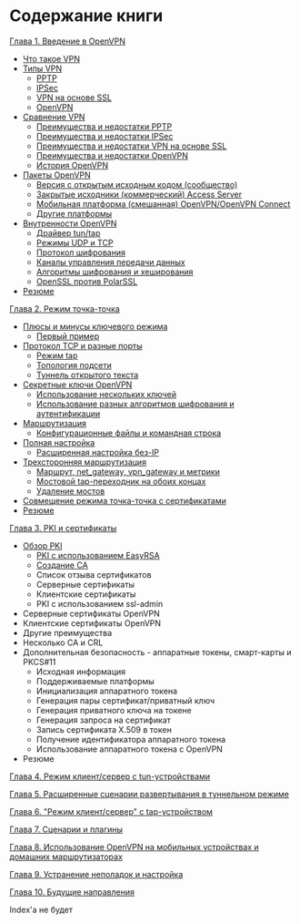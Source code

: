 # Содержание книги

[Глава 1. Введение в OpenVPN](chapter-01.md)

* [Что такое VPN](chapter-01.md#что-такое-vpn)
* [Типы VPN](chapter-01.md#типы-vpn)
  - [PPTP](chapter-01.md#pptp)
  - [IPSec](chapter-01.md#ipsec)
  - [VPN на основе SSL](chapter-01.md#vpn-на-основе-ssl)
  - [OpenVPN](chapter-01.md#openvpn)
* [Сравнение VPN](chapter-01.md#сравнение-vpn)
  - [Преимущества и недостатки PPTP](chapter-01.md#преимущества-и-недостатки-pptp)
  - [Преимущества и недостатки IPSec](chapter-01.md#преимущества-и-недостатки-ipsec)
  - [Преимущества и недостатки VPN на основе SSL](chapter-01.md#преимущества-и-недостатки-vpn-на-основе-ssl)
  - [Преимущества и недостатки OpenVPN](chapter-01.md#преимущества-и-недостатки-openvpn)
  - [История OpenVPN](chapter-01.md#история-openvpn)
* [Пакеты OpenVPN](chapter-01.md#пакеты-openvpn)
  - [Версия с открытым исходным кодом (сообщество)](chapter-01.md#версия-с-открытым-исходным-кодом-сообщество)
  - [Закрытые исходники (коммерческий) Access Server](chapter-01.md#закрытые-исходники-коммерческий-access-server)
  - [Мобильная платформа (смешанная) OpenVPN/OpenVPN Connect](chapter-01.md#мобильная-платформа-смешанная-openvpnopenvpn-connect)
  - [Другие платформы](chapter-01.md#другие-платформы)
* [Внутренности OpenVPN](chapter-01.md#внутренности-openvpn)
  - [Драйвер tun/tap](chapter-01.md#драйвер-tuntap)
  - [Режимы UDP и TCP](chapter-01.md#режимы-udp-и-tcp)
  - [Протокол шифрования](chapter-01.md#протокол-шифрования)
  - [Каналы управления передачи данных](chapter-01.md#каналы-управления-и-передачи-данных)
  - [Алгоритмы шифрования и хеширования](chapter-01.md#алгоритмы-шифрования-и-хеширования)
  - [OpenSSL против PolarSSL](chapter-01.md#openssl-против-polarssl)
* [Резюме](chapter-01.md#резюме)

[Глава 2. Режим точка-точка](chapter-02.md)

* [Плюсы и минусы ключевого режима](chapter-02.md#плюсы-и-минусы-ключевого-режима)
  - [Первый пример](chapter-02.md#первый-пример)
* [Протокол TCP и разные порты](chapter-02.md#протокол-tcp-и-разные-порты)
  - [Режим tap](chapter-02.md#режим-tap)
  - [Топология подсети](chapter-02.md#топология-подсети)
  - [Туннель открытого текста](chapter-02.md#туннель-открытого-текста)
* [Секретные ключи OpenVPN](chapter-02.md#секретные-ключи-openvpn)
  - [Использование нескольких ключей](chapter-02.md#использование-нескольких-ключей)
  - [Использование разных алгоритмов шифрования и аутентификации](chapter-02.md#использование-разных-алгоритмов-шифрования-и-аутентификации)
* [Маршрутизация](chapter-02.md#маршрутизация)
  - [Конфигурационные файлы и командная строка](chapter-02.md#конфигурационные-файлы-и-командная-строка)
* [Полная настройка](chapter-02.md#полная-настройка)
  - [Расширенная настройка без-IP](chapter-02.md#расширенная-настройка-без-ip)
* [Трехсторонняя маршрутизация](chapter-02.md#трехсторонняя-маршрузиация)
  - [Маршрут, net_gateway, vpn_gateway и метрики](chapter-02.md#маршрут-net_gateway-vpn_gateway-и-метрики)
  - [Мостовой tap-переходник на обоих концах](chapter-02.md#мостовой-tap-переходник-на-обоих-концах)
  - [Удаление мостов](chapter-02.md#удаление-мостов)
* [Совмещение режима точка-точка с сертификатами](chapter-02.md#совмещение-режима-точка-точка-с-сертификатами)
* [Резюме](chapter-02.md#резюме)

[Глава 3. PKI и сертификаты](chapter-03.md)

* [Обзор PKI](chapter-02.md#обзор-pki)
  - [PKI с использованием EasyRSA](chapter-02.md#pki-с-использованием-easyrsa)
  - [Создание CA](chapter-02.md#создание-ca)
  - Список отзыва сертификатов
  - Серверные сертификаты
  - Клиентские сертификаты
  - PKI с использованием ssl-admin
* Серверные сертификаты OpenVPN
* Клиентские сертификаты OpenVPN
* Другие преимущества
* Несколько CA и CRL
* Дополнительная безопасность - аппаратные токены, смарт-карты и PKCS#11
  - Исходная информация
  - Поддерживаемые платформы
  - Инициализация аппаратного токена
  - Генерация пары сертификат/приватный ключ
  - Генерация приватного ключа на токене
  - Генерация запроса на сертификат
  - Запись сертификата X.509 в токен
  - Получение идентификатора аппаратного токена
  - Использование аппаратного токена с OpenVPN
* Резюме

[Глава 4. Режим клиент/сервер с tun-устройствами](chapter-04.md)

[Глава 5. Расширенные сценарии развертывания в туннельном режиме](chapter-05.md)

[Глава 6. "Режим клиент/сервер" с tap-устройством](chapter-06.md)

[Глава 7. Сценарии и плагины](chapter-07.md)

[Глава 8. Использование OpenVPN на мобильных устройствах и домашних маршрутизаторах](chapter-08.md)

[Глава 9. Устранение неполадок и настройка](chapter-09.md)

[Глава 10. Будущие направления](chapter-10.md)

Index'а не будет

